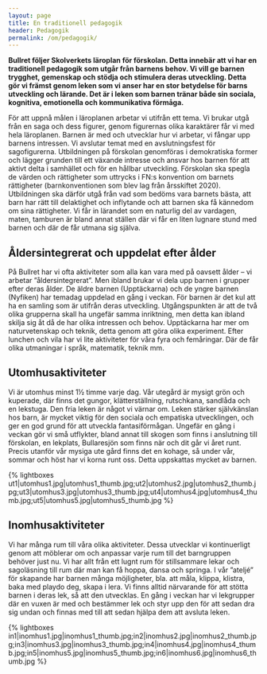 ```yaml
---
layout: page
title: En traditionell pedagogik
header: Pedagogik
permalink: /om/pedagogik/  
---
```


**Bullret följer Skolverkets läroplan för förskolan. Detta innebär att vi har en traditionell pedagogik som utgår från barnens behov. Vi vill ge barnen trygghet, gemenskap och stödja och stimulera deras utveckling. Detta gör vi främst genom leken som vi anser har en stor betydelse för barns utveckling och lärande. Det är i leken som barnen tränar både sin sociala, kognitiva, emotionella och kommunikativa förmåga.**

För att uppnå målen i läroplanen arbetar vi utifrån ett tema. Vi brukar utgå från en saga och dess figurer, genom figurernas olika karaktärer får vi med hela läroplanen. Barnen är med och utvecklar hur vi arbetar, vi fångar upp barnens intressen. Vi avslutar temat med en avslutningsfest för sagofigurerna.
Utbildningen på förskolan genomföras i demokratiska former och lägger grunden till ett växande intresse och ansvar hos barnen för att aktivt delta i samhället och för en hållbar utveckling. Förskolan ska spegla de värden och rättigheter som uttrycks i FN:s konvention om barnets rättigheter (barnkonventionen som blev lag från årsskiftet 2020). Utbildningen ska därför utgå från vad som bedöms vara barnets bästa, att barn har rätt till delaktighet och inflytande och att barnen ska få kännedom om sina rättigheter.
Vi får in lärandet som en naturlig del av vardagen, maten, tamburen är bland annat ställen där vi får en liten lugnare stund med barnen och där de får utmana sig själva. 

## Åldersintegrerat och uppdelat efter ålder

På Bullret har vi ofta aktiviteter som alla kan vara med på oavsett ålder – vi arbetar ”åldersintegrerat”. Men ibland brukar vi dela upp barnen i grupper efter deras ålder. De äldre barnen (Upptäckarna) och de yngre barnen (Nyfiken) har temadag uppdelad en gång i veckan. För barnen är det kul att ha en samling som är utifrån deras utveckling. Utgångspunkten är att de två olika grupperna skall ha ungefär samma inriktning, men detta kan ibland skilja sig åt då de har olika intressen och behov. Upptäckarna har mer om naturvetenskap och teknik, detta genom att göra olika experiment. Efter lunchen och vila har vi lite aktiviteter för våra fyra och femåringar. Där de får olika utmaningar i språk, matematik, teknik mm.
 
## Utomhusaktiviteter

Vi är utomhus minst 1&frac12; timme varje dag. Vår utegård är mysigt grön och kuperade, där finns det gungor, klätterställning, rutschkana, sandlåda och en lekstuga. Den fria leken är något vi värnar om. Leken stärker självkänslan hos barn, är mycket viktig för den sociala och empatiska utvecklingen, och ger en god grund för att utveckla fantasiförmågan. Ungefär en gång i veckan gör vi små utflykter, bland annat till skogen som finns i anslutning till förskolan, en lekplats, Bullaresjön som finns när och dit går vi året runt. Precis utanför vår mysiga ute gård finns det en kohage, så under vår, sommar och höst har vi korna runt oss. Detta uppskattas mycket av barnen.

{% lightboxes ut1|utomhus1.jpg|utomhus1_thumb.jpg;ut2|utomhus2.jpg|utomhus2_thumb.jpg;ut3|utomhus3.jpg|utomhus3_thumb.jpg;ut4|utomhus4.jpg|utomhus4_thumb.jpg;ut5|utomhus5.jpg|utomhus5_thumb.jpg %}

## Inomhusaktiviteter

Vi har många rum till våra olika aktiviteter. Dessa utvecklar vi kontinuerligt genom att möblerar om och anpassar varje rum till det barngruppen behöver just nu. Vi har allt från ett lugnt rum för stillsammare lekar och sagoläsning till rum där man kan få hoppa, dansa och springa. I vår ”ateljé” för skapande har barnen många möjligheter, bla. att måla, klippa, klistra, baka med playdo deg, skapa i lera. Vi finns alltid närvarande för att stötta barnen i deras lek, så att den utvecklas. En gång i veckan har vi lekgrupper där en vuxen är med och bestämmer lek och styr upp den för att sedan dra sig undan och finnas med till att sedan hjälpa dem att avsluta leken. 

{% lightboxes in1|inomhus1.jpg|inomhus1_thumb.jpg;in2|inomhus2.jpg|inomhus2_thumb.jpg;in3|inomhus3.jpg|inomhus3_thumb.jpg;in4|inomhus4.jpg|inomhus4_thumb.jpg;in5|inomhus5.jpg|inomhus5_thumb.jpg;in6|inomhus6.jpg|inomhus6_thumb.jpg %}
